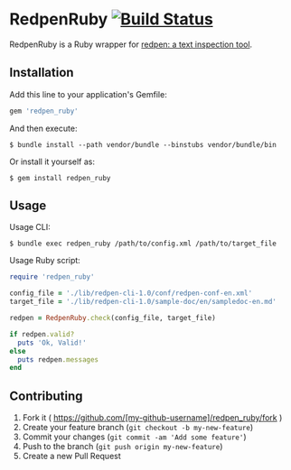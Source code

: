 # RedpenRuby [![Build Status](https://travis-ci.org/akinomurasame/redpen_ruby.svg?branch=travis-ci)](https://travis-ci.org/akinomurasame/redpen_ruby)

RedpenRuby is a Ruby wrapper for [redpen: a text inspection tool](https://github.com/recruit-tech/redpen).

## Installation

Add this line to your application's Gemfile:

```ruby
gem 'redpen_ruby'
```

And then execute:

    $ bundle install --path vendor/bundle --binstubs vendor/bundle/bin

Or install it yourself as:

    $ gem install redpen_ruby

## Usage

Usage CLI:

    $ bundle exec redpen_ruby /path/to/config.xml /path/to/target_file

Usage Ruby script:

```ruby
require 'redpen_ruby'

config_file = './lib/redpen-cli-1.0/conf/redpen-conf-en.xml'
target_file = './lib/redpen-cli-1.0/sample-doc/en/sampledoc-en.md'

redpen = RedpenRuby.check(config_file, target_file)

if redpen.valid?
  puts 'Ok, Valid!'
else
  puts redpen.messages
end
```

## Contributing

1. Fork it ( https://github.com/[my-github-username]/redpen_ruby/fork )
2. Create your feature branch (`git checkout -b my-new-feature`)
3. Commit your changes (`git commit -am 'Add some feature'`)
4. Push to the branch (`git push origin my-new-feature`)
5. Create a new Pull Request
